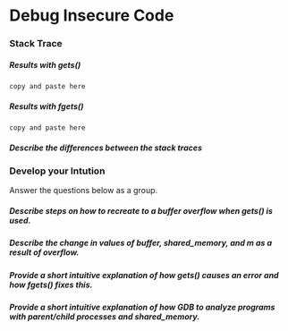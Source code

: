 # Debug Insecure Code

### Stack Trace

##### Results with gets()
```
copy and paste here
```

##### Results with fgets()
```
copy and paste here
```

##### Describe the differences between the stack traces


### Develop your Intution

Answer the questions below as a group.

##### Describe steps on how to recreate to a buffer overflow when gets() is used.


##### Describe the change in values of buffer, shared_memory, and m as a result of overflow.


##### Provide a short intuitive explanation of how gets() causes an error and how fgets() fixes this. 


##### Provide a short intuitive explanation of how GDB to analyze programs with parent/child processes and shared_memory.
